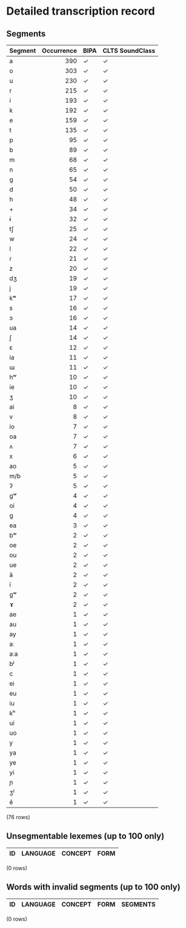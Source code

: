 
# Detailed transcription record

## Segments

| Segment | Occurrence | BIPA | CLTS SoundClass |
|:----------|-------------:|:-------|:------------------|
| a | 390 | ✓ | ✓ |
| o | 303 | ✓ | ✓ |
| u | 230 | ✓ | ✓ |
| r | 215 | ✓ | ✓ |
| i | 193 | ✓ | ✓ |
| k | 192 | ✓ | ✓ |
| e | 159 | ✓ | ✓ |
| t | 135 | ✓ | ✓ |
| p | 95 | ✓ | ✓ |
| b | 89 | ✓ | ✓ |
| m | 68 | ✓ | ✓ |
| n | 65 | ✓ | ✓ |
| g | 54 | ✓ | ✓ |
| d | 50 | ✓ | ✓ |
| h | 48 | ✓ | ✓ |
| + | 34 | ✓ | ✓ |
| ɨ | 32 | ✓ | ✓ |
| tʃ | 25 | ✓ | ✓ |
| w | 24 | ✓ | ✓ |
| l | 22 | ✓ | ✓ |
| ɾ | 21 | ✓ | ✓ |
| z | 20 | ✓ | ✓ |
| dʒ | 19 | ✓ | ✓ |
| j | 19 | ✓ | ✓ |
| kʷ | 17 | ✓ | ✓ |
| s | 16 | ✓ | ✓ |
| ɔ | 16 | ✓ | ✓ |
| ua | 14 | ✓ | ✓ |
| ʃ | 14 | ✓ | ✓ |
| ɛ | 12 | ✓ | ✓ |
| ia | 11 | ✓ | ✓ |
| ɯ | 11 | ✓ | ✓ |
| hʷ | 10 | ✓ | ✓ |
| ie | 10 | ✓ | ✓ |
| ʒ | 10 | ✓ | ✓ |
| ai | 8 | ✓ | ✓ |
| v | 8 | ✓ | ✓ |
| io | 7 | ✓ | ✓ |
| oa | 7 | ✓ | ✓ |
| ʌ | 7 | ✓ | ✓ |
| x | 6 | ✓ | ✓ |
| ao | 5 | ✓ | ✓ |
| m/b | 5 | ✓ | ✓ |
| ʔ | 5 | ✓ | ✓ |
| gʷ | 4 | ✓ | ✓ |
| oi | 4 | ✓ | ✓ |
| ɡ | 4 | ✓ | ✓ |
| ea | 3 | ✓ | ✓ |
| bʷ | 2 | ✓ | ✓ |
| oe | 2 | ✓ | ✓ |
| ou | 2 | ✓ | ✓ |
| ue | 2 | ✓ | ✓ |
| ã | 2 | ✓ | ✓ |
| ĩ | 2 | ✓ | ✓ |
| ɡʷ | 2 | ✓ | ✓ |
| ɤ | 2 | ✓ | ✓ |
| ae | 1 | ✓ | ✓ |
| au | 1 | ✓ | ✓ |
| ay | 1 | ✓ | ✓ |
| aː | 1 | ✓ | ✓ |
| aːa | 1 | ✓ | ✓ |
| bʲ | 1 | ✓ | ✓ |
| c | 1 | ✓ | ✓ |
| ei | 1 | ✓ | ✓ |
| eu | 1 | ✓ | ✓ |
| iu | 1 | ✓ | ✓ |
| kʰ | 1 | ✓ | ✓ |
| ui | 1 | ✓ | ✓ |
| uo | 1 | ✓ | ✓ |
| y | 1 | ✓ | ✓ |
| ya | 1 | ✓ | ✓ |
| ye | 1 | ✓ | ✓ |
| yi | 1 | ✓ | ✓ |
| ɲ | 1 | ✓ | ✓ |
| ʒʲ | 1 | ✓ | ✓ |
| ẽ | 1 | ✓ | ✓ |

(76 rows)



## Unsegmentable lexemes (up to 100 only)

| ID | LANGUAGE | CONCEPT | FORM |
|------|------------|-----------|--------|

(0 rows)



## Words with invalid segments (up to 100 only)

| ID | LANGUAGE | CONCEPT | FORM | SEGMENTS |
|------|------------|-----------|--------|------------|

(0 rows)


